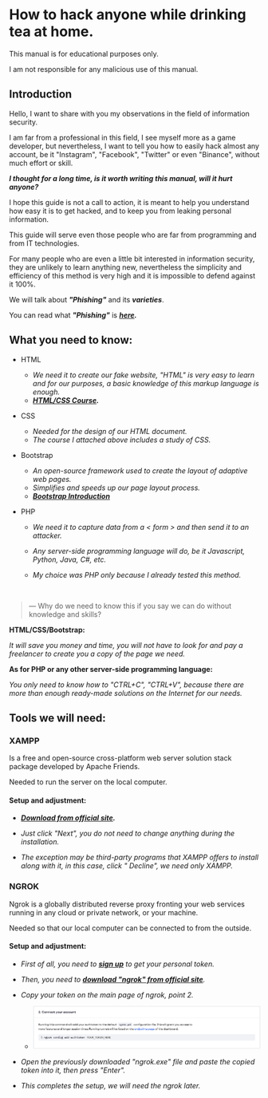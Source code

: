 # How to hack anyone while drinking tea at home.
This manual is for educational purposes only.

I am not responsible for any malicious use of this manual.
## Introduction
Hello, I want to share with you my observations in the field of information security.

I am far from a professional in this field, I see myself more as a game developer, but nevertheless, I want to tell you how to easily hack almost any account, be it "Instagram", "Facebook", "Twitter" or even "Binance", without much effort or skill.

***I thought for a long time, is it worth writing this manual, will it hurt anyone?***

I hope this guide is not a call to action, it is meant to help you understand how easy it is to get hacked, and to keep you from leaking personal information.

This guide will serve even those people who are far from programming and from IT technologies.

For many people who are even a little bit interested in information security, they are unlikely to learn anything new, nevertheless the simplicity and efficiency of this method is very high and it is impossible to defend against it 100%.

We will talk about ***"Phishing"*** and its ***varieties***.

You can read what ***"Phishing"*** is ***[here](https://en.wikipedia.org/wiki/Phishing).***

## What you need to know:

* HTML
  * _We need it to create our fake website, "HTML" is very easy to learn and for our purposes, a basic knowledge of this markup language is enough._
  * ***[HTML/CSS Course](https://www.freecodecamp.org/learn/responsive-web-design/).***
* CSS
  * _Needed for the design of our HTML document._
  * _The course I attached above includes a study of CSS._
* Bootstrap
  * _An open-source framework used to create the layout of adaptive web pages._
  * _Simplifies and speeds up our page layout process._
  * ***[Bootstrap Introduction](https://getbootstrap.com/docs/5.1/getting-started/introduction/)***

* PHP
  * _We need it to capture data from a < form > and then send it to an attacker._

  * _Any server-side programming language will do, be it Javascript, Python, Java, C#, etc._

  * _My choice was PHP only because I already tested this method._
<br>

> — Why do we need to know this if you say we can do without knowledge and skills?

**HTML/CSS/Bootstrap:**

_It will save you money and time, you will not have to look for and pay a freelancer to create you a copy of the page we need._

**As for PHP or any other server-side programming language:**

_You only need to know how to "CTRL+C", "CTRL+V", because there are more than enough ready-made solutions on the Internet for our needs._

## Tools we will need:
### XAMPP

Is a free and open-source cross-platform web server solution stack package developed by Apache Friends.

Needed to run the server on the local computer.

#### Setup and adjustment:

* ***[Download from official site](https://www.apachefriends.org/ru/index.html).***

* _Just click "Next", you do not need to change anything during the installation._

* _The exception may be third-party programs that XAMPP offers to install along with it, in this case, click " Decline", we need only XAMPP._
### NGROK

Ngrok is a globally distributed reverse proxy fronting your web services running in any cloud or private network, or your machine.

Needed so that our local computer can be connected to from the outside.

#### Setup and adjustment:

* _First of all, you need to ***[sign up](https://dashboard.ngrok.com/signup)*** to get your personal token._

* _Then, you need to ***[download "ngrok" from official site](https://ngrok.com/download)***._

* _Copy your token on the main page of ngrok, point 2._
  * ![ngrok auth token](img/ngrok-token.png) 
* _Open the previously downloaded "ngrok.exe" file and paste the copied token into it, then press "Enter"._
* _This completes the setup, we will need the ngrok later._


